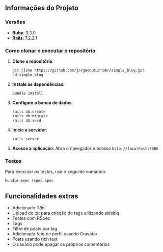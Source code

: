 <h2>Informações do Projeto</h2>

### Versões

- **Ruby**: 3.3.0
- **Rails**: 7.2.2.1

### Como clonar e executar o repositório

1. **Clone o repositório**:
   ```sh
   git clone https://github.com/jorgecoutinhobr/simple_blog.git
   cd simple_blog
   ```

2. **Instale as dependências**:
   ```sh
   bundle install
   ```

3. **Configure o banco de dados**:
   ```sh
   rails db:create
   rails db:migrate
   rails db:seed
   ```

4. **Inicie o servidor**:
   ```sh
   rails server
   ```

5. **Acesse a aplicação**:
   Abra o navegador e acesse `http://localhost:3000`

### Testes

Para executar os testes, use o seguinte comando:
```sh
bundle exec rspec spec
```

<h2>Funcionalidades extras</h2>
<ul>
  <li>Adicionado I18n</li>
  <li>Upload de txt para criação de tags utilizando sidekiq</li>
  <li>Testes com RSpec</li>
  <li>Tags</li>
  <li>Filtro de posts por tag</li>
  <li>Adicionado foto de perfil usando Gravatar</li>
  <li>Posts usando rich text</li>
  <li>O usuário pode apagar os próprios comentários</li>
</ul>
